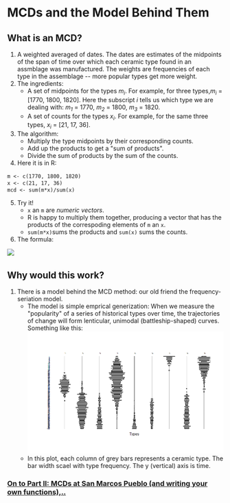 # MCDs and the Model Behind Them
## What is an MCD?
1. A weighted averaged of dates. The dates are estimates of the midpoints of the span of time over which each ceramic type found in an assmblage was manufactured. The weights are frequencies of each type in the assemblage -- more popular types get more weight.  
2. The ingredients:
    - A set of midpoints for the types *m<sub>i</sub>*. For example, for three types,*m<sub>i</sub>* = [1770, 1800, 1820]. Here the subscript *i* tells us which type we are dealing with: *m<sub>1</sub>* = 1770, *m<sub>2</sub>* = 1800, *m<sub>3</sub>* = 1820.     
    - A set of counts for the types  *x<sub>i</sub>*. For example, for the same three types,  *x<sub>i</sub>* = [21, 17, 36].
3. The algorithm:
    - Multiply the type midpoints by their corresponding counts.
    - Add up the products to get a "sum of products".
    - Divide the sum of products by the sum of the counts.
4. Here it is in R: 
``` 
m <- c(1770, 1800, 1820)
x <- c(21, 17, 36) 
mcd <- sum(m*x)/sum(x)
``` 
5. Try it!
    - ```x``` an ```m``` are *numeric vectors*. 
    - R is happy to multiply them together, producing a vector that has the products of the correspoding elements of ```m``` an ```x```.
    - ```sum(m*x)```sums the products and ```sum(x)``` sums the counts.
6. The formula:
<img src="https://render.githubusercontent.com/render/math?math=\Large MCD=\frac{\sum_{i=1}^{T} x_i m_i} { \sum_{i=1}^{T} x_i}">

## Why would this work?
1.  There is a model behind the MCD method: our old friend the frequency-seriation model.
    - The model is simple emprical generization: When we measure the "popularity" of a series of historical types over time, the trajectories of change will form lenticular, unimodal (battleship-shaped) curves. Something like this:
![](./battleships.png)
    - In this plot, each column of grey bars represents a ceramic type. The bar width scael with type frequency. The y (vertical) axis is time.   


### [On to Part II: MCDs at San Marcos Pueblo (and writing your own functions),..](https://github.com/DAACS-Research-Consortium/DAACS-Open-Academy/blob/main/FSS2021/Workshop3/Part_II.md)

   
   
